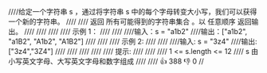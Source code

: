 ////给定一个字符串 s ，通过将字符串 s 中的每个字母转变大小写，我们可以获得一个新的字符串。 
////
//// 返回 所有可能得到的字符串集合 。以 任意顺序 返回输出。 
////
//// 
////
//// 示例 1： 
////
//// 
////输入：s = "a1b2"
////输出：["a1b2", "a1B2", "A1b2", "A1B2"]
//// 
////
//// 示例 2: 
////
//// 
////输入: s = "3z4"
////输出: ["3z4","3Z4"]
//// 
////
//// 
////
//// 提示: 
////
//// 
//// 1 <= s.length <= 12 
//// s 由小写英文字母、大写英文字母和数字组成 
//// 
//// 👍 388 👎 0
//
